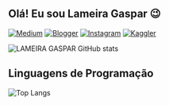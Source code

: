 ## Olá! Eu sou Lameira Gaspar 😉

[![Medium](https://img.shields.io/badge/Medium-12100E?style=for-the-badge&logo=medium&logoColor=white)](https://medium.com/me/stories/public)
[![Blogger](https://img.shields.io/badge/Blogger-FF5722?style=for-the-badge&logo=blogger&logoColor=white)](https://clima-angola.blogspot.com/)
[![Instagram](https://img.shields.io/badge/Instagram-E4405F?style=for-the-badge&logo=instagram&logoColor=white)](https://www.instagram.com/climeteo.analysis_lg?igsh=OGQ5ZDc2ODk2ZA==)
[![Kaggler](https://img.shields.io/badge/Kaggle-20BEFF?style=for-the-badge&logo=Kaggle&logoColor=white)](https://www.kaggle.com/lameiragaspar)


![LAMEIRA GASPAR GitHub stats](https://github-readme-stats.vercel.app/api?username=AMLG22&show_icons=true&theme=none)

## Linguagens de Programação

![Top Langs](https://github-readme-stats.vercel.app/api/top-langs/?username=AMLG22&hide_progress=false)
